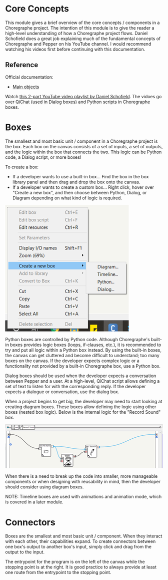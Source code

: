 # Core Concepts

This module gives a brief overview of the core concepts / components in a Choregraphe project. The intention of this module is to give the reader a high-level understanding of how a Choregraphe project flows. Daniel Schofield does a great job explaining much of the fundamental concepts of Choregraphe and Pepper on his YouTube channel. I would recommend watching his videos first before continuing with this documentation.

## Reference

Official documentation:

- [Main objects](http://doc.aldebaran.com/2-5/software/choregraphe/main_objects.html)

Watch [this 2-part YouTube video playlist by Daniel Schofield](https://www.youtube.com/watch?v=tqVbX5NWFdU&list=PLmXbV-2dNm43SH6HG88LALwFPs2TQIGpa). The vidoes go over QiChat (used in Dialog boxes) and Python scripts in Choregraphe boxes.

# Boxes

The smallest and most basic unit / component in a Choregraphe project is the box. Each box on the canvas consists of a set of inputs, a set of outputs, and the logic within the box that connects the two. This logic can be Python code, a Dialog script, or more boxes!

To create a box:

- If a developer wants to use a built-in box... Find the box in the box library panel and then drag and drop the box onto the canvas.
- If a developer wants to create a custom box... Right click, hover over "Create a new box", and then choose between Python, Dialog, or Diagram depending on what kind of logic is required.

![right click options](img/ui-right-click.PNG)

Python boxes are controlled by Python code. Although Choregraphe's built-in boxes provides logic boxes (loops, if-clauses, etc.), it is recommended to try and put all logic within a Python box instead. By using the built-in boxes, the canvas can get cluttered and become difficult to understand; too many boxes on the canvas. If the developer expects complex logic or a functionality not provided by a built-in Choregraphe box, use a Python box.

Dialog boxes should be used when the developer expects a conversation between Pepper and a user. At a high-level, QiChat script allows defining a set of text to listen for with the corresponding reply. If the developer expects a dialogue or conversation, use the dialog box.

When a project begins to get big, the developer may need to start looking at creating diagram boxes. These boxes allow defining the logic using other boxes (nested box logic). Below is the internal logic for the "Record Sound" box.

![nested box logic example](img/ui-nested-box.PNG)

When there is a need to break up the code into smaller, more manageable components or when designing with reusability in mind, then the developer should consider using diagram boxes.

NOTE: Timeline boxes are used with animations and animation mode, which is covered in a later module.

# Connectors

Boxes are the smallest and most basic unit / component. When they interact with each other, their capabilities expand. To create connectors between one box's output to another box's input, simply click and drag from the output to the input.

The entrypoint for the program is on the left of the canvas while the stopping point is at the right. It is good practice to always provide at least one route from the entrypoint to the stopping point.
